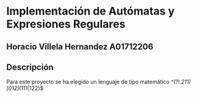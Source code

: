 # Implementación de Autómatas y Expresiones Regulares

## Horacio Villela Hernandez A01712206

## Descripción
Para este proyecto se ha elegido un lenguaje de tipo matemático
^(?!.*211)[012]*(111|122)$
